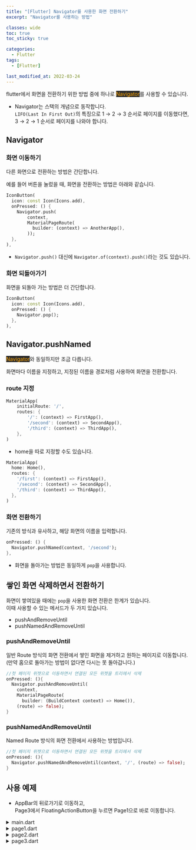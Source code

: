 ```yaml
---
title: "[Flutter] Navigator를 사용한 화면 전환하기"
excerpt: "Navigator를 사용하는 방법"

classes: wide
toc: true
toc_sticky: true

categories:
  - Flutter
tags:
  - [Flutter]

last_modified_at: 2022-03-24
---
```


flutter에서 화면을 전환하기 위한 방법 중에 하나로 <mark style="background-color: #2e2e2e; color: orange;">Navigator</mark>를 사용할 수 있습니다.

* Navigator는 스택의 개념으로 동작합니다.   
`LIFO(Last In First Out)`의 특징으로 1 → 2 → 3 순서로 페이지를 이동했다면,   
3 → 2 → 1 순서로 페이지를 나와야 합니다.

## Navigator

### 화면 이동하기

다른 화면으로 전환하는 방법은 간단합니다.

예를 들어 버튼을 눌렀을 때, 화면을 전환하는 방법은 아래와 같습니다.

```dart
IconButton(
  icon: const Icon(Icons.add),
  onPressed: () {
    Navigator.push(
        context,
        MaterialPageRoute(
          builder: (context) => AnotherApp(),
        ));
  },
),
```

* `Navigator.push()` 대신에 `Navigator.of(context).push()`라는 것도 있습니다.


### 화면 되돌아가기

화면을 되돌아 가는 방법은 더 간단합니다.

```dart
IconButton(
  icon: const Icon(Icons.add),
  onPressed: () {
    Navigator.pop();
  },
),
```

## Navigator.pushNamed

<mark style="background-color: #2e2e2e; color: orange;">Navigator</mark>와 동일하지만 조금 다릅니다.

화면마다 이름을 지정하고, 지정된 이름을 경로처럼 사용하여 화면을 전환합니다.


### route 지정

```dart
MaterialApp(
	initialRoute: '/',
	routes: {
		'/': (context) => FirstApp(),
		'/second': (context) => SecondApp(),
		'/third': (context) => ThirdApp(),
	},
)
```

  * home을 따로 지정할 수도 있습니다.

  ```dart
  MaterialApp(
    home: Home(),
    routes: {
      '/first': (context) => FirstApp(),
      '/second': (context) => SecondApp(),
      '/third': (context) => ThirdApp(),
    },
  )
  ```

### 화면 전환하기

기존의 방식과 유사하고, 해당 화면의 이름을 입력합니다.

```dart
onPressed: () {
  Navigator.pushNamed(context, '/second');
},
```

* 화면을 돌아가는 방법은 동일하게 `pop`을 사용합니다.

## 쌓인 화면 삭제하면서 전환하기

화면이 쌓여있을 때에는 `pop`을 사용한 화면 전환은 한계가 있습니다.   
이때 사용할 수 있는 메서드가 두 가지 있습니다.

* pushAndRemoveUntil
* pushNamedAndRemoveUntil

### pushAndRemoveUntil

일반 Route 방식의 화면 전환에서 쌓인 화면을 제거하고 원하는 페이지로 이동합니다.   
(만약 홈으로 돌아가는 방법이 없다면 다시는 못 돌아갑니다.)

```dart
//첫 페이지 위젯으로 이동하면서 연결된 모든 위젯을 트리에서 삭제
onPressed: (){
  Navigator.pushAndRemoveUntil(
    context,
    MaterialPageRoute(
      builder: (BuildContext context) => Home()),
    (route) => false);
}
```

### pushNamedAndRemoveUntil

Named Route 방식의 화면 전환에서 사용하는 방법입니다.

```dart
//첫 페이지 위젯으로 이동하면서 연결된 모든 위젯을 트리에서 삭제
onPressed: (){
  Navigator.pushNamedAndRemoveUntil(context, '/', (route) => false);
}
```

## 사용 예제

* AppBar의 뒤로가기로 이동하고,   
Page3에서 FloatingActionButton을 누르면 Page1으로 바로 이동합니다.

<details markdown="1">
<summary>main.dart</summary>

```dart
import 'package:flutter/material.dart';
import 'package:sample_app/page1.dart';

void main() {
  runApp(MaterialApp(
    title: 'Navigator',
    home: MainApp(),
  ));
}

class MainApp extends StatelessWidget {
  const MainApp({Key? key}) : super(key: key);

  @override
  Widget build(BuildContext context) {
    return MaterialApp(home: Page1());
  }
}

```

</details>

<details markdown="1">
<summary>page1.dart</summary>

```dart
import 'package:flutter/material.dart';
import 'package:sample_app/page2.dart';

class Page1 extends StatelessWidget {
  const Page1({Key? key}) : super(key: key);

  @override
  Widget build(BuildContext context) {
    return Scaffold(
      appBar: AppBar(title: const Text("Page 1")),
      bottomNavigationBar: BottomAppBar(
        child: Container(height: 50.0),
      ),
      floatingActionButton: FloatingActionButton(
        child: const Icon(Icons.add),
        onPressed: () {
          Navigator.push(
              context, MaterialPageRoute(builder: (context) => const Page2()));
        },
      ),
      floatingActionButtonLocation: FloatingActionButtonLocation.centerDocked,
    );
  }
}

```

</details>

<details markdown="1">
<summary>page2.dart</summary>

```dart
import 'package:flutter/material.dart';
import 'package:sample_app/page3.dart';

class Page2 extends StatelessWidget {
  const Page2({Key? key}) : super(key: key);

  @override
  Widget build(BuildContext context) {
    return Scaffold(
      appBar: AppBar(title: const Text("Page 2")),
      bottomNavigationBar: BottomAppBar(
        child: Container(height: 50.0),
      ),
      floatingActionButton: FloatingActionButton(
        child: const Icon(Icons.add),
        onPressed: () {
          Navigator.push(
              context, MaterialPageRoute(builder: (context) => const Page3()));
        },
      ),
      floatingActionButtonLocation: FloatingActionButtonLocation.centerDocked,
    );
  }
}

```

</details>

<details markdown="1">
<summary>page3.dart</summary>

```dart
import 'package:flutter/material.dart';
import 'package:sample_app/page1.dart';

class Page3 extends StatelessWidget {
  const Page3({Key? key}) : super(key: key);

  @override
  Widget build(BuildContext context) {
    return Scaffold(
      appBar: AppBar(title: const Text("Page 3")),
      bottomNavigationBar: BottomAppBar(
        child: Container(height: 50.0),
      ),
      floatingActionButton: FloatingActionButton(
          child: const Icon(Icons.add),
          onPressed: () {
            Navigator.pushAndRemoveUntil(
                context,
                MaterialPageRoute(builder: (context) => Page1()),
                (route) => false);
          }),
      floatingActionButtonLocation: FloatingActionButtonLocation.centerDocked,
    );
  }
}
```

</details>
